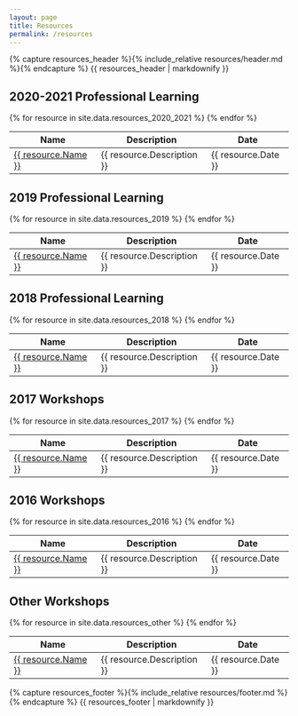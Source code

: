 ```yaml
---
layout: page
title: Resources
permalink: /resources
---
```


<!-- Slider Start -->
<section id="global-header">
  <div class="container">
      <div class="row">
          <div class="col-md-12">
              <div class="block">
                {% capture resources_header %}{% include_relative resources/header.md %}{% endcapture %}
                {{ resources_header | markdownify }}
              </div>
          </div>
      </div>
  </div>
</section>
<!-- Portfolio Start -->
<section id="portfolio-work">
  <div class="container">
    <div class="row">
      <div class="col-md-12">
        <div class="block">
          <!-- Resources from 2020 -->
          <h2>2020-2021 Professional Learning</h2>
          <table class="table table-striped table-bordered">
            <thead>
              <tr>
                <th>Name</th>
                <th>Description</th>
                <th>Date</th>
              </tr>
            </thead>
            <tbody>
            {% for resource in site.data.resources_2020_2021 %}
            <tr>
              <td>
                <a href="{{ resource.Link }}">{{ resource.Name }}</a>
              </td>
              <td>{{ resource.Description }}</td>
              <td>{{ resource.Date }}</td>
            </tr>
            {% endfor %}
            </tbody>
          </table>
        </div>
      </div>
    </div>
    <div class="row">
      <div class="col-md-12">
        <div class="block">
          <!-- Resources from 2019 -->
          <h2>2019 Professional Learning</h2>
          <table class="table table-striped table-bordered">
            <thead>
              <tr>
                <th>Name</th>
                <th>Description</th>
                <th>Date</th>
              </tr>
            </thead>
            <tbody>
            {% for resource in site.data.resources_2019 %}
            <tr>
              <td>
                <a href="{{ resource.Link }}">{{ resource.Name }}</a>
              </td>
              <td>{{ resource.Description }}</td>
              <td>{{ resource.Date }}</td>
            </tr>
            {% endfor %}
            </tbody>
          </table>
          <!-- Resources from 2018 -->
          <h2>2018 Professional Learning</h2>
          <table class="table table-striped table-bordered">
            <thead>
              <tr>
                <th>Name</th>
                <th>Description</th>
                <th>Date</th>
              </tr>
            </thead>
            <tbody>
            {% for resource in site.data.resources_2018 %}
            <tr>
              <td>
                <a href="{{ resource.Link }}">{{ resource.Name }}</a>
              </td>
              <td>{{ resource.Description }}</td>
              <td>{{ resource.Date }}</td>
            </tr>
            {% endfor %}
            </tbody>
          </table>
          <!-- Resources from 2017 -->
          <h2>2017 Workshops</h2>
          <table class="table table-striped table-bordered">
            <thead>
              <tr>
                <th>Name</th>
                <th>Description</th>
                <th>Date</th>
              </tr>
            </thead>
            <tbody>
            {% for resource in site.data.resources_2017 %}
            <tr>
              <td>
                <a href="{{ resource.Link }}">{{ resource.Name }}</a>
              </td>
              <td>{{ resource.Description }}</td>
              <td>{{ resource.Date }}</td>
            </tr>
            {% endfor %}
            </tbody>
          </table>
          <!-- Resources from 2016 -->
          <h2>2016 Workshops</h2>
          <table class="table table-striped table-bordered">
            <thead>
              <tr>
                <th>Name</th>
                <th>Description</th>
                <th>Date</th>
              </tr>
            </thead>
            <tbody>
            {% for resource in site.data.resources_2016 %}
            <tr>
              <td>
                <a href="{{ resource.Link }}">{{ resource.Name }}</a>
              </td>
              <td>{{ resource.Description }}</td>
              <td>{{ resource.Date }}</td>
            </tr>
            {% endfor %}
            </tbody>
          </table>
          <!-- Other Resources -->
          <h2>Other Workshops</h2>
          <table class="table table-striped table-bordered">
            <thead>
              <tr>
                <th>Name</th>
                <th>Description</th>
                <th>Date</th>
              </tr>
            </thead>
            <tbody>
            {% for resource in site.data.resources_other %}
            <tr>
              <td>
                <a href="{{ resource.Link }}">{{ resource.Name }}</a>
              </td>
              <td>{{ resource.Description }}</td>
              <td>{{ resource.Date }}</td>
            </tr>
            {% endfor %}
            </tbody>
          </table>
        </div>
      </div>
    </div>
  </div>
</section>  
<!-- Call to action Start -->
<section id="call-to-action">
  <div class="container">
    <div class="row">
      <div class="col-md-12">
        <div class="block">
          {% capture resources_footer %}{% include_relative resources/footer.md %}{% endcapture %}
          {{ resources_footer | markdownify }}
        </div>
      </div>
    </div>
  </div>
</section>
